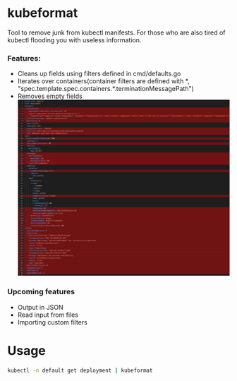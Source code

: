 # kubeformat
Tool to remove junk from kubectl manifests. For those who are also tired of kubectl flooding you with useless information. 
### Features:
* Cleans up fields using filters defined in cmd/defaults.go
* Iterates over containers(container filters are defined with \*, "spec.template.spec.containers.\*.terminationMessagePath")
* Removes empty fields
![example](./example.png)
### Upcoming features
* Output in JSON
* Read input from files
* Importing custom filters 
# Usage
```sh
kubectl -n default get deployment | kubeformat
```
